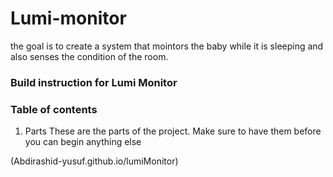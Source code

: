 # Lumi-monitor

the goal is to create a system that mointors the baby while it is sleeping and also senses the condition of the room.  

### Build instruction for Lumi Monitor

### Table of contents
1) Parts 
These are the parts of the project. Make sure to have them before you can begin anything else 










(Abdirashid-yusuf.github.io/lumiMonitor)
